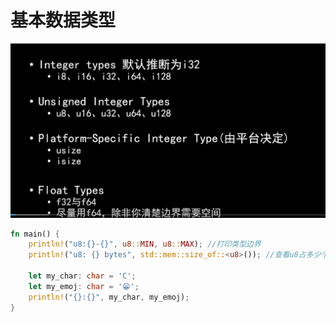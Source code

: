 # 基本数据类型

![](./src/基本数据类型.png)

```rust
fn main() {
    println!("u8:{}-{}", u8::MIN, u8::MAX); //打印类型边界
    println!("u8: {} bytes", std::mem::size_of::<u8>()); //查看u8占多少个字节

    let my_char: char = 'C';
    let my_emoj: char = '😁';
    println!("{}:{}", my_char, my_emoj);
}

```